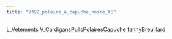 ```yaml
---
title: "V392_polaire_à_capuche_noire_XS"
---
```


[L_Vetements](notes/equipements/L_Vetements.md) [V_CardigansPullsPolairesCapuche](notes/equipements/vetements/V_CardigansPullsPolairesCapuche.md) [fannyBreuillard](notes/fannyBreuillard.md)